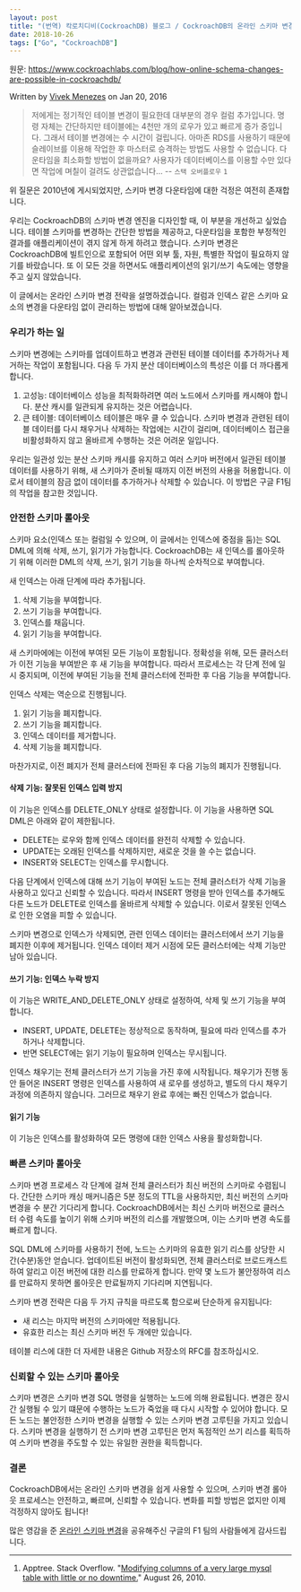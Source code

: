 ```yaml
---
layout: post
title: "(번역) 칵로치디비(CockroachDB) 블로그 / CockroachDB의 온라인 스키마 변경 원리"
date: 2018-10-26
tags: ["Go", "CockroachDB"]
---
```


원문: https://www.cockroachlabs.com/blog/how-online-schema-changes-are-possible-in-cockroachdb/

Written by [Vivek Menezes](https://www.cockroachlabs.com/author/vivek-menezes/) on Jan 20, 2016

<!--more-->

> 저에게는 정기적인 테이블 변경이 필요한데 대부분의 경우 컬럼 추가입니다. 명령 자체는 간단하지만 테이블에는 4천만 개의 로우가 있고 빠르게 증가 중입니다. 그래서 테이블 변경에는 수 시간이 걸립니다. 아마존 RDS를 사용하기 때문에 슬레이브를 이용해 작업한 후 마스터로 승격하는 방법도 사용할 수 없습니다. 다운타임을 최소화할 방법이 없을까요? 사용자가 데이터베이스를 이용할 수만 있다면 작업에 며칠이 걸려도 상관없습니다...
> -- `스택 오버플로우` `1`

위 질문은 2010년에 게시되었지만, 스키마 변경 다운타임에 대한 걱정은 여전히 존재합니다.

우리는 CockroachDB의 스키마 변경 엔진을 디자인할 때, 이 부분을 개선하고 싶었습니다. 테이블 스키마를 변경하는 간단한 방법을 제공하고, 다운타임을 포함한 부정적인 결과를 애플리케이션이 겪지 않게 하게 하려고 했습니다. 스키마 변경은 CockroachDB에 빌트인으로 포함되어 어떤 외부 툴, 자원, 특별한 작업이 필요하지 않기를 바랐습니다. 또 이 모든 것을 하면서도 애플리케이션의 읽기/쓰기 속도에는 영향을 주고 싶지 않았습니다.

이 글에서는 온라인 스키마 변경 전략을 설명하겠습니다. 컬럼과 인덱스 같은 스키마 요소의 변경을 다운타임 없이 관리하는 방법에 대해 알아보겠습니다.

### 우리가 하는 일

스키마 변경에는 스키마를 업데이트하고 변경과 관련된 테이블 데이터를 추가하거나 제거하는 작업이 포함됩니다. 다음 두 가지 분산 데이터베이스의 특성은 이를 더 까다롭게 합니다.

1. 고성능: 데이터베이스 성능을 최적화하려면 여러 노드에서 스키마를 캐시해야 합니다. 분산 캐시를 일관되게 유지하는 것은 어렵습니다.
2. 큰 테이블: 데이터베이스 테이블은 매우 클 수 있습니다. 스키마 변경과 관련된 테이블 데이터를 다시 채우거나 삭제하는 작업에는 시간이 걸리며, 데이터베이스 접근을 비활성화하지 않고 올바르게 수행하는 것은 어려운 일입니다.

우리는 일관성 있는 분산 스키마 캐시를 유지하고 여러 스키마 버전에서 일관된 테이블 데이터를 사용하기 위해, 새 스키마가 준비될 때까지 이전 버전의 사용을 허용합니다. 이로서 테이블의 잠금 없이 데이터를 추가하거나 삭제할 수 있습니다. 이 방법은 구글 F1팀의 작업을 참고한 것입니다.

### 안전한 스키마 롤아웃

스키마 요소(인덱스 또는 컬럼일 수 있으며, 이 글에서는 인덱스에 중점을 둠)는 SQL DML에 의해 삭제, 쓰기, 읽기가 가능합니다. CockroachDB는 새 인덱스를 롤아웃하기 위해 이러한 DML의 삭제, 쓰기, 읽기 기능을 하나씩 순차적으로 부여합니다.

새 인덱스는 아래 단계에 따라 추가됩니다.

1. 삭제 기능을 부여합니다.
2. 쓰기 기능을 부여합니다.
3. 인덱스를 채웁니다.
4. 읽기 기능을 부여합니다.

새 스키마에에는 이전에 부여된 모든 기능이 포함됩니다. 정확성을 위해, 모든 클러스터가 이전 기능을 부여받은 후 새 기능을 부여합니다. 따라서 프로세스는 각 단계 전에 일시 중지되며, 이전에 부여된 기능을 전체 클러스터에 전파한 후 다음 기능을 부여합니다.

인덱스 삭제는 역순으로 진행됩니다.

1. 읽기 기능을 폐지합니다.
2. 쓰기 기능을 폐지합니다.
3. 인덱스 데이터를 제거합니다.
4. 삭제 기능을 폐지합니다.

마찬가지로, 이전 폐지가 전체 클러스터에 전파된 후 다음 기능의 폐지가 진행됩니다.

#### 삭제 기능: 잘못된 인덱스 입력 방지

이 기능은 인덱스를 DELETE_ONLY 상태로 설정합니다. 이 기능을 사용하면 SQL DML은 아래와 같이 제한됩니다.

- DELETE는 로우와 함께 인덱스 데이터를 완전히 삭제할 수 있습니다.
- UPDATE는 오래된 인덱스를 삭제하지만, 새로운 것을 쓸 수는 없습니다.
- INSERT와 SELECT는 인덱스를 무시합니다.

다음 단계에서 인덱스에 대해 쓰기 기능이 부여된 노드는 전체 클러스터가 삭제 기능을 사용하고 있다고 신뢰할 수 있습니다. 따라서 INSERT 명령을 받아 인덱스를 추가해도 다른 노드가 DELETE로 인덱스를 올바르게 삭제할 수 있습니다. 이로서 잘못된 인덱스로 인한 오염을 피할 수 있습니다.

스키마 변경으로 인덱스가 삭제되면, 관련 인덱스 데이터는 클러스터에서 쓰기 기능을 폐지한 이후에 제거됩니다. 인덱스 데이터 제거 시점에 모든 클러스터에는 삭제 기능만 남아 있습니다.

#### 쓰기 기능: 인덱스 누락 방지

이 기능은 WRITE_AND_DELETE_ONLY 상태로 설정하여, 삭제 및 쓰기 기능을 부여합니다.

- INSERT, UPDATE, DELETE는 정상적으로 동작하며, 필요에 따라 인덱스를 추가하거나 삭제합니다.
- 반면 SELECT에는 읽기 기능이 필요하며 인덱스는 무시됩니다.

인덱스 채우기는 전체 클러스터가 쓰기 기능을 가진 후에 시작됩니다. 채우기가 진행 동안 들어온 INSERT 명령은 인덱스를 사용하여 새 로우를 생성하고, 별도의 다시 채우기 과정에 의존하지 않습니다. 그러므로 채우기 완료 후에는 빠진 인덱스가 없습니다.

#### 읽기 기능

이 기능은 인덱스를 활성화하여 모든 명령에 대한 인덱스 사용을 활성화합니다.

### 빠른 스키마 롤아웃

스키마 변경 프로세스 각 단계에 걸쳐 전체 클러스터가 최신 버전의 스키마로 수렴됩니다. 간단한 스키마 캐싱 매커니즘은 5분 정도의 TTL을 사용하지만, 최신 버전의 스키마 변경을 수 분간 기다리게 합니다. CockroachDB에서는 최신 스키마 버전으로 클러스터 수렴 속도를 높이기 위해 스키마 버전의 리스를 개발했으며, 이는 스키마 변경 속도를 빠르게 합니다.

SQL DML에 스키마를 사용하기 전에, 노드는 스키마의 유효한 읽기 리스를 상당한 시간(수분)동안 얻습니다. 업데이트된 버전이 활성화되면, 전체 클러스터로 브로드캐스트하여 알리고 이전 버전에 대한 리스를 만료하게 합니다. 만약 몇 노드가 불안정하여 리스를 만료하지 못하면 롤아웃은 만료될까지 기다리며 지연됩니다.

스키마 변경 전략은 다음 두 가지 규칙을 따르도록 함으로써 단순하게 유지됩니다:

- 새 리스는 마지막 버전의 스키마에만 적용됩니다.
- 유효한 리스는 최신 스키마 버전 두 개에만 있습니다.

테이블 리스에 대한 더 자세한 내용은 Github 저장소의 RFC를 참조하십시오.

### 신뢰할 수 있는 스키마 롤아웃

스키마 변경은 스키마 변경 SQL 명령을 실행하는 노드에 의해 완료됩니다. 변경은 장시간 실행될 수 있기 떄문에 수행하는 노드가 죽었을 때 다시 시작할 수 있어야 합니다. 모든 노드는 불안정한 스키마 변경을 실행할 수 있는 스키마 변경 고루틴을 가지고 있습니다. 스키마 변경을 실행하기 전 스키마 변경 고루틴은 먼저 독점적인 쓰기 리스를 획득하여 스키마 변경을 주도할 수 있는 유일한 권한을 획득합니다.

### 결론

CockroachDB에서는 온라인 스키마 변경을 쉽게 사용할 수 있으며, 스키마 변경 롤아웃 프로세스는 안전하고, 빠르며, 신뢰할 수 있습니다. 변화를 피할 방법은 없지만 이제 걱정하지 않아도 됩니다!

많은 영감을 준 [온라인 스키마 변경](https://ai.google/research/pubs/pub41376)을 공유해주신 구글의 F1 팀의 사람들에게 감사드립니다.

---

1. Apptree. Stack Overflow. "[Modifying columns of a very large mysql table with little or no downtime.](https://serverfault.com/questions/174749/modifying-columns-of-very-large-mysql-tables-with-little-or-no-downtime)" August 26, 2010.
